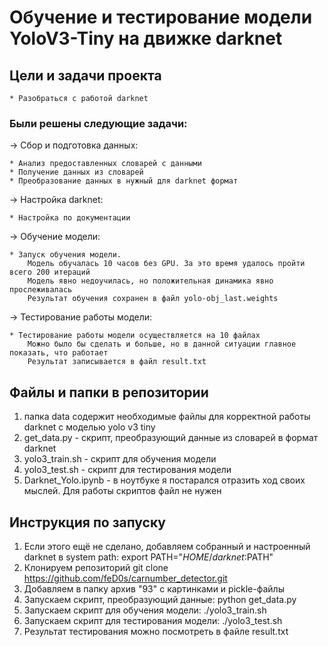 # Обучение и тестирование модели YoloV3-Tiny на движке darknet

## Цели и задачи проекта

    * Разобраться с работой darknet

### Были решены следующие задачи:

→ Сбор и подготовка данных:

    * Анализ предоставленных словарей с данными
    * Получение данных из словарей
    * Преобразование данных в нужный для darknet формат

→ Настройка darknet:

    * Настройка по документации
  
→ Обучение модели:

    * Запуск обучения модели.
        Модель обучалась 10 часов без GPU. За это время удалось пройти всего 200 итераций
        Модель явно недоучилась, но положительная динамика явно прослеживалась
        Результат обучения сохранен в файл yolo-obj_last.weights

→ Тестирование работы модели:

    * Тестирование работы модели осуществляется на 10 файлах
        Можно было бы сделать и больше, но в данной ситуации главное показать, что работает
        Результат записывается в файл result.txt

## Файлы и папки в репозитории

1) папка data содержит необходимые файлы для корректной работы darknet с моделью yolo v3 tiny
2) get_data.py - скрипт, преобразующий данные из словарей в формат darknet
3) yolo3_train.sh - скрипт для обучения модели
4) yolo3_test.sh - скрипт для тестирования модели
5) Darknet_Yolo.ipynb - в ноутбуке я постарался отразить ход своих мыслей. Для работы скриптов файл не нужен

## Инструкция по запуску

1) Если этого ещё не сделано, добавляем собранный и настроенный darknet в system path: export PATH="$HOME/darknet:$PATH"
2) Клонируем репозиторий git clone https://github.com/feD0s/carnumber_detector.git
3) Добавляем в папку архив "93" с картинками и pickle-файлы
4) Запускаем скрипт, преобразующий данные: python get_data.py
5) Запускаем скрипт для обучения модели: ./yolo3_train.sh
6) Запускаем скрипт для тестирования модели: ./yolo3_test.sh
7) Результат тестирования можно посмотреть в файле result.txt